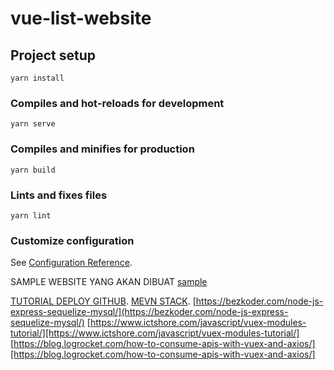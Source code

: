 # vue-list-website

## Project setup
```
yarn install
```

### Compiles and hot-reloads for development
```
yarn serve
```

### Compiles and minifies for production
```
yarn build
```

### Lints and fixes files
```
yarn lint
```

### Customize configuration
See [Configuration Reference](https://cli.vuejs.org/config/).

SAMPLE WEBSITE YANG AKAN DIBUAT [sample](https://moz.com/top500)

[TUTORIAL DEPLOY GITHUB](https://medium.com/swlh/deploy-vue-app-to-github-pages-2ada48d7397e).
[MEVN STACK](https://www.codermen.com/mevn-stack-tutorial-from-scratch-for-the-beginner/).
[https://bezkoder.com/node-js-express-sequelize-mysql/](https://bezkoder.com/node-js-express-sequelize-mysql/)
[https://www.ictshore.com/javascript/vuex-modules-tutorial/][https://www.ictshore.com/javascript/vuex-modules-tutorial/]
[https://blog.logrocket.com/how-to-consume-apis-with-vuex-and-axios/][https://blog.logrocket.com/how-to-consume-apis-with-vuex-and-axios/]
